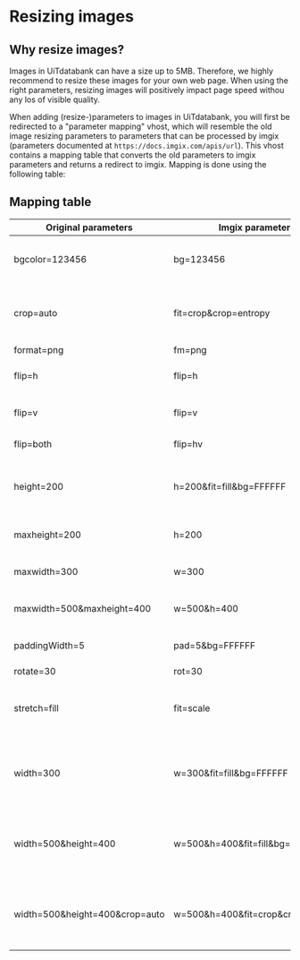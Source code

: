 ---
---

# Resizing images
## Why resize images?
Images in UiTdatabank can have a size up to 5MB. Therefore, we highly recommend to resize these images for your own web page. When using the right parameters, resizing images will positively impact page speed withou any los of visible quality.

When adding (resize-)parameters to images in UiTdatabank, you will first be redirected to a "parameter mapping" vhost, which will resemble the old image resizing parameters to parameters that can be processed by imgix (parameters documented at ```https://docs.imgix.com/apis/url```).
This vhost contains a mapping table that converts the old parameters to imgix parameters and returns a redirect to imgix. Mapping is done using the following table:

## Mapping table
| Original parameters            | Imgix parameters                  | Description                                                                                                    |
|--------------------------------|-----------------------------------|----------------------------------------------------------------------------------------------------------------|
| bgcolor=123456                 | bg=123456                         | Hex code (6-char). Sets the background/whitespace color                                                        |
| crop=auto                      | fit=crop&crop=entropy             | Crop the image to the size specified by width and height. Centers and minimally crops to preserve aspect ratio |
| format=png                     | fm=png                            | Change format                                                                                                  |
| flip=h                         | flip=h                            | Flips the image (horizontally) after resizing                                                                  |
| flip=v                         | flip=v                            | Flips the image (vertically) after resizing                                                                    |
| flip=both                      | flip=hv                           | Flips the image after resizing                                                                                 |
| height=200                     | h=200&fit=fill&bg=FFFFFF          | Force the height to certain dimensions. Whitespace will be added if the aspect ratio is different              |
| maxheight=200                  | h=200                             | Fit the image within the specified bounds. (Most often used)                                                   |
| maxwidth=300                   | w=300                             | Fit the image within the specified bounds. (Most often used)                                                   |
| maxwidth=500&maxheight=400     | w=500&h=400                       | Fit the image within the specified bounds. (Most often used)                                                   |
| paddingWidth=5                 | pad=5&bg=FFFFFF                   | paddingColor defaults to bgcolor, which defaults to white.                                                     |
| rotate=30                      | rot=30                            | Rotate the image                                                                                               |
| stretch=fill                   | fit=scale                         | Stretches the image to width and height if both are specified. This is the only way to lose aspect ratio       |
| width=300                      | w=300&fit=fill&bg=FFFFFF          | Force the width and/or height to certain dimensions. Whitespace will be added if the aspect ratio is different |
| width=500&height=400           | w=500&h=400&fit=fill&bg=FFFFFF    | Force the width and/or height to certain dimensions. Whitespace will be added if the aspect ratio is different |
| width=500&height=400&crop=auto | w=500&h=400&fit=crop&crop=entropy | Force the width and/or height to certain dimensions. Whitespace will be added if the aspect ratio is different |
